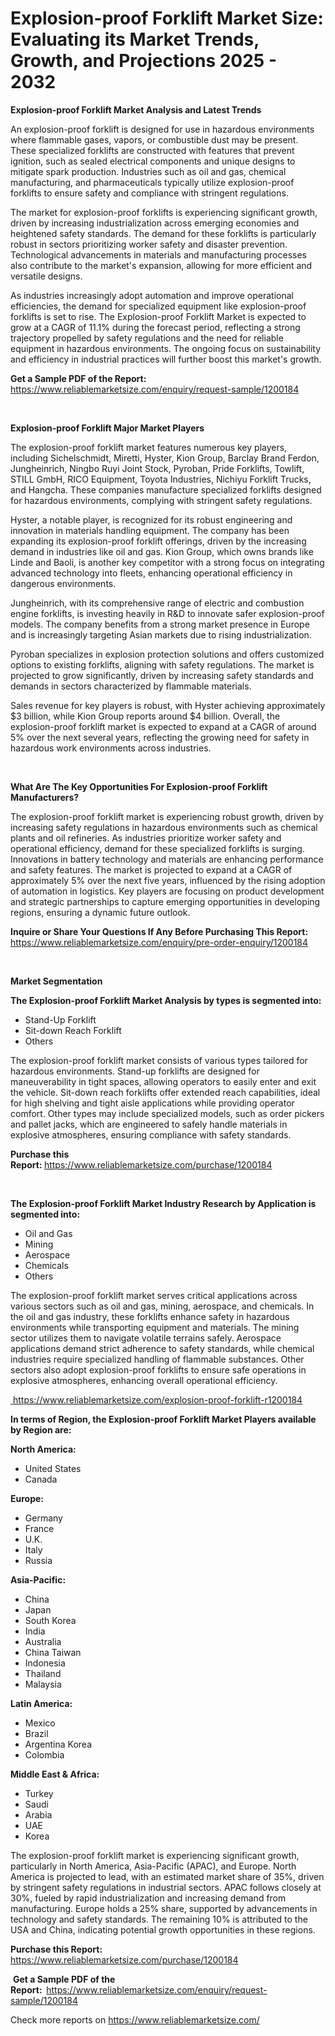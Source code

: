 <p><h1>Explosion-proof Forklift Market Size: Evaluating its Market Trends, Growth, and Projections 2025 - 2032</h1></p><p><strong>Explosion-proof Forklift Market Analysis and Latest Trends</strong></p>
<p><p>An explosion-proof forklift is designed for use in hazardous environments where flammable gases, vapors, or combustible dust may be present. These specialized forklifts are constructed with features that prevent ignition, such as sealed electrical components and unique designs to mitigate spark production. Industries such as oil and gas, chemical manufacturing, and pharmaceuticals typically utilize explosion-proof forklifts to ensure safety and compliance with stringent regulations.</p><p>The market for explosion-proof forklifts is experiencing significant growth, driven by increasing industrialization across emerging economies and heightened safety standards. The demand for these forklifts is particularly robust in sectors prioritizing worker safety and disaster prevention. Technological advancements in materials and manufacturing processes also contribute to the market's expansion, allowing for more efficient and versatile designs.</p><p>As industries increasingly adopt automation and improve operational efficiencies, the demand for specialized equipment like explosion-proof forklifts is set to rise. The Explosion-proof Forklift Market is expected to grow at a CAGR of 11.1% during the forecast period, reflecting a strong trajectory propelled by safety regulations and the need for reliable equipment in hazardous environments. The ongoing focus on sustainability and efficiency in industrial practices will further boost this market's growth.</p></p>
<p><strong>Get a Sample PDF of the Report:&nbsp;</strong> <a href="https://www.reliablemarketsize.com/enquiry/request-sample/1200184?utm_campaign=2640&utm_medium=2&utm_source=Github&utm_content=ia&utm_term=11042025&utm_id=explosion-proof-forklift">https://www.reliablemarketsize.com/enquiry/request-sample/1200184</a></p>
<p>&nbsp;</p>
<p><strong>Explosion-proof Forklift Major Market Players</strong></p>
<p><p>The explosion-proof forklift market features numerous key players, including Sichelschmidt, Miretti, Hyster, Kion Group, Barclay Brand Ferdon, Jungheinrich, Ningbo Ruyi Joint Stock, Pyroban, Pride Forklifts, Towlift, STILL GmbH, RICO Equipment, Toyota Industries, Nichiyu Forklift Trucks, and Hangcha. These companies manufacture specialized forklifts designed for hazardous environments, complying with stringent safety regulations.</p><p>Hyster, a notable player, is recognized for its robust engineering and innovation in materials handling equipment. The company has been expanding its explosion-proof forklift offerings, driven by the increasing demand in industries like oil and gas. Kion Group, which owns brands like Linde and Baoli, is another key competitor with a strong focus on integrating advanced technology into fleets, enhancing operational efficiency in dangerous environments.</p><p>Jungheinrich, with its comprehensive range of electric and combustion engine forklifts, is investing heavily in R&D to innovate safer explosion-proof models. The company benefits from a strong market presence in Europe and is increasingly targeting Asian markets due to rising industrialization.</p><p>Pyroban specializes in explosion protection solutions and offers customized options to existing forklifts, aligning with safety regulations. The market is projected to grow significantly, driven by increasing safety standards and demands in sectors characterized by flammable materials.</p><p>Sales revenue for key players is robust, with Hyster achieving approximately $3 billion, while Kion Group reports around $4 billion. Overall, the explosion-proof forklift market is expected to expand at a CAGR of around 5% over the next several years, reflecting the growing need for safety in hazardous work environments across industries.</p></p>
<p>&nbsp;</p>
<p><strong>What Are The Key Opportunities For Explosion-proof Forklift Manufacturers?</strong></p>
<p><p>The explosion-proof forklift market is experiencing robust growth, driven by increasing safety regulations in hazardous environments such as chemical plants and oil refineries. As industries prioritize worker safety and operational efficiency, demand for these specialized forklifts is surging. Innovations in battery technology and materials are enhancing performance and safety features. The market is projected to expand at a CAGR of approximately 5% over the next five years, influenced by the rising adoption of automation in logistics. Key players are focusing on product development and strategic partnerships to capture emerging opportunities in developing regions, ensuring a dynamic future outlook.</p></p>
<p><strong>Inquire or Share Your Questions If Any Before Purchasing This Report:</strong> <a href="https://www.reliablemarketsize.com/enquiry/pre-order-enquiry/1200184?utm_campaign=2640&utm_medium=2&utm_source=Github&utm_content=ia&utm_term=11042025&utm_id=explosion-proof-forklift">https://www.reliablemarketsize.com/enquiry/pre-order-enquiry/1200184</a></p>
<p>&nbsp;</p>
<p><strong>Market Segmentation</strong></p>
<p><strong>The Explosion-proof Forklift Market Analysis by types is segmented into:</strong></p>
<p><ul><li>Stand-Up Forklift</li><li>Sit-down Reach Forklift</li><li>Others</li></ul></p>
<p><p>The explosion-proof forklift market consists of various types tailored for hazardous environments. Stand-up forklifts are designed for maneuverability in tight spaces, allowing operators to easily enter and exit the vehicle. Sit-down reach forklifts offer extended reach capabilities, ideal for high shelving and tight aisle applications while providing operator comfort. Other types may include specialized models, such as order pickers and pallet jacks, which are engineered to safely handle materials in explosive atmospheres, ensuring compliance with safety standards.</p></p>
<p><strong>Purchase this Report:&nbsp;</strong><a href="https://www.reliablemarketsize.com/purchase/1200184?utm_campaign=2640&utm_medium=2&utm_source=Github&utm_content=ia&utm_term=11042025&utm_id=explosion-proof-forklift">https://www.reliablemarketsize.com/purchase/1200184</a></p>
<p>&nbsp;</p>
<p><strong>The Explosion-proof Forklift Market Industry Research by Application is segmented into:</strong></p>
<p><ul><li>Oil and Gas</li><li>Mining</li><li>Aerospace</li><li>Chemicals</li><li>Others</li></ul></p>
<p><p>The explosion-proof forklift market serves critical applications across various sectors such as oil and gas, mining, aerospace, and chemicals. In the oil and gas industry, these forklifts enhance safety in hazardous environments while transporting equipment and materials. The mining sector utilizes them to navigate volatile terrains safely. Aerospace applications demand strict adherence to safety standards, while chemical industries require specialized handling of flammable substances. Other sectors also adopt explosion-proof forklifts to ensure safe operations in explosive atmospheres, enhancing overall operational efficiency.</p></p>
<p><a href="https://www.reliablemarketsize.com/explosion-proof-forklift-r1200184?utm_campaign=2640&utm_medium=2&utm_source=Github&utm_content=ia&utm_term=11042025&utm_id=explosion-proof-forklift">&nbsp;https://www.reliablemarketsize.com/explosion-proof-forklift-r1200184</a></p>
<p><strong>In terms of Region, the Explosion-proof Forklift Market Players available by Region are:</strong></p>
<p>
    <p> <strong> North America: </strong>
        <ul>
            <li>United States</li>
            <li>Canada</li>
        </ul>
        </p> 
    <p> <strong> Europe: </strong>
        <ul>
            <li>Germany</li>
            <li>France</li>
            <li>U.K.</li>
            <li>Italy</li>
            <li>Russia</li>
        </ul>
        </p> 
    <p> <strong> Asia-Pacific: </strong>
        <ul>
            <li>China</li>
            <li>Japan</li>
            <li>South Korea</li>
            <li>India</li>
            <li>Australia</li>
            <li>China Taiwan</li>
            <li>Indonesia</li>
            <li>Thailand</li>
            <li>Malaysia</li>
        </ul>
        </p> 
    <p> <strong> Latin America: </strong>
        <ul>
            <li>Mexico</li>
            <li>Brazil</li>
            <li>Argentina Korea</li>
            <li>Colombia</li>
        </ul>
        </p> 
    <p> <strong> Middle East & Africa: </strong>
        <ul>
            <li>Turkey</li>
            <li>Saudi</li>
            <li>Arabia</li>
            <li>UAE</li>
            <li>Korea</li>
        </ul>
    </p>
    </p>
<p><p>The explosion-proof forklift market is experiencing significant growth, particularly in North America, Asia-Pacific (APAC), and Europe. North America is projected to lead, with an estimated market share of 35%, driven by stringent safety regulations in industrial sectors. APAC follows closely at 30%, fueled by rapid industrialization and increasing demand from manufacturing. Europe holds a 25% share, supported by advancements in technology and safety standards. The remaining 10% is attributed to the USA and China, indicating potential growth opportunities in these regions.</p></p>
<p><strong>Purchase this Report: </strong><a href="https://www.reliablemarketsize.com/purchase/1200184?utm_campaign=2640&utm_medium=2&utm_source=Github&utm_content=ia&utm_term=11042025&utm_id=explosion-proof-forklift">https://www.reliablemarketsize.com/purchase/1200184</a></p>
<p>&nbsp;<strong>Get a Sample PDF of the Report:&nbsp;&nbsp;</strong><a href="https://www.reliablemarketsize.com/enquiry/request-sample/1200184?utm_campaign=2640&utm_medium=2&utm_source=Github&utm_content=ia&utm_term=11042025&utm_id=explosion-proof-forklift">https://www.reliablemarketsize.com/enquiry/request-sample/1200184</a></p>
<p><strong></strong></p>
<p>Check more reports on <a href="https://www.reliablemarketsize.com/?utm_campaign=2640&utm_medium=2&utm_source=Github&utm_content=ia&utm_term=11042025&utm_id=explosion-proof-forklift">https://www.reliablemarketsize.com/</a></p>